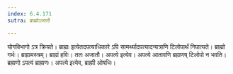 ```yaml
---
index: 6.4.171
sutra: ब्राह्मोऽजातौ

---
```

योगविभागो ऽत्र क्रियते। ब्राह्मः इत्येतदपत्याधिकारे ऽपि सामर्थ्यादपत्यादन्यत्राणि टिलोपार्थं निपात्यते। ब्राह्मो गर्भः। ब्राह्ममस्त्रम्। ब्राह्मं हविः। ततः अजातौ। अपत्ये इत्येव। अपत्ये आतावणि ब्रह्मणष् टिलोपो न भवति। ब्रह्मणो ऽपत्यं ब्राह्मणः। अपत्ये इत्येव, ब्राह्मी ओषधिः।